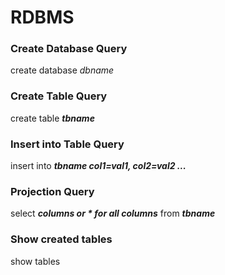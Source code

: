 # RDBMS

### Create Database Query
create database *dbname*

### Create Table Query
create table ***tbname***

### Insert into Table Query
insert into ***tbname col1=val1, col2=val2 ...*** 

### Projection Query
select ***columns or * for all columns*** from ***tbname***

### Show created tables
show tables
